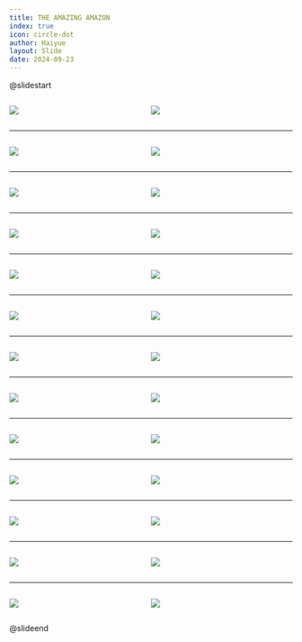 ```yaml
---
title: THE AMAZING AMAZON
index: true
icon: circle-dot
author: Haiyue
layout: Slide
date: 2024-09-23
---
```

 
@slidestart

<div style="display:flex">
<div style="flex:1">

![](/reading/english/Level-Z/THE%20AMAZING%20AMAZON/001.webp)
</div>
<div style="flex:1">

![](/reading/english/Level-Z/THE%20AMAZING%20AMAZON/002.webp)
</div>
</div>

---

<div style="display:flex">
<div style="flex:1">

![](/reading/english/Level-Z/THE%20AMAZING%20AMAZON/003.webp)
</div>
<div style="flex:1">

![](/reading/english/Level-Z/THE%20AMAZING%20AMAZON/004.webp)
</div>
</div>

---

<div style="display:flex">
<div style="flex:1">

![](/reading/english/Level-Z/THE%20AMAZING%20AMAZON/005.webp)
</div>
<div style="flex:1">

![](/reading/english/Level-Z/THE%20AMAZING%20AMAZON/006.webp)
</div>
</div>

---

<div style="display:flex">
<div style="flex:1">

![](/reading/english/Level-Z/THE%20AMAZING%20AMAZON/007.webp)
</div>
<div style="flex:1">

![](/reading/english/Level-Z/THE%20AMAZING%20AMAZON/008.webp)
</div>
</div>

---

<div style="display:flex">
<div style="flex:1">

![](/reading/english/Level-Z/THE%20AMAZING%20AMAZON/009.webp)
</div>
<div style="flex:1">

![](/reading/english/Level-Z/THE%20AMAZING%20AMAZON/010.webp)
</div>
</div>

---

<div style="display:flex">
<div style="flex:1">

![](/reading/english/Level-Z/THE%20AMAZING%20AMAZON/011.webp)
</div>
<div style="flex:1">

![](/reading/english/Level-Z/THE%20AMAZING%20AMAZON/012.webp)
</div>
</div>

---

<div style="display:flex">
<div style="flex:1">

![](/reading/english/Level-Z/THE%20AMAZING%20AMAZON/013.webp)
</div>
<div style="flex:1">

![](/reading/english/Level-Z/THE%20AMAZING%20AMAZON/014.webp)
</div>
</div>

---

<div style="display:flex">
<div style="flex:1">

![](/reading/english/Level-Z/THE%20AMAZING%20AMAZON/015.webp)
</div>
<div style="flex:1">

![](/reading/english/Level-Z/THE%20AMAZING%20AMAZON/016.webp)
</div>
</div>

---

<div style="display:flex">
<div style="flex:1">

![](/reading/english/Level-Z/THE%20AMAZING%20AMAZON/017.webp)
</div>
<div style="flex:1">

![](/reading/english/Level-Z/THE%20AMAZING%20AMAZON/018.webp)
</div>
</div>

---

<div style="display:flex">
<div style="flex:1">

![](/reading/english/Level-Z/THE%20AMAZING%20AMAZON/019.webp)
</div>
<div style="flex:1">

![](/reading/english/Level-Z/THE%20AMAZING%20AMAZON/020.webp)
</div>
</div>

---

<div style="display:flex">
<div style="flex:1">

![](/reading/english/Level-Z/THE%20AMAZING%20AMAZON/021.webp)
</div>
<div style="flex:1">

![](/reading/english/Level-Z/THE%20AMAZING%20AMAZON/022.webp)
</div>
</div>

---

<div style="display:flex">
<div style="flex:1">

![](/reading/english/Level-Z/THE%20AMAZING%20AMAZON/023.webp)
</div>
<div style="flex:1">

![](/reading/english/Level-Z/THE%20AMAZING%20AMAZON/024.webp)
</div>
</div>

---

<div style="display:flex">
<div style="flex:1">

![](/reading/english/Level-Z/THE%20AMAZING%20AMAZON/025.webp)
</div>
<div style="flex:1">

![](/reading/english/Level-Z/THE%20AMAZING%20AMAZON/026.webp)
</div>
</div>

@slideend